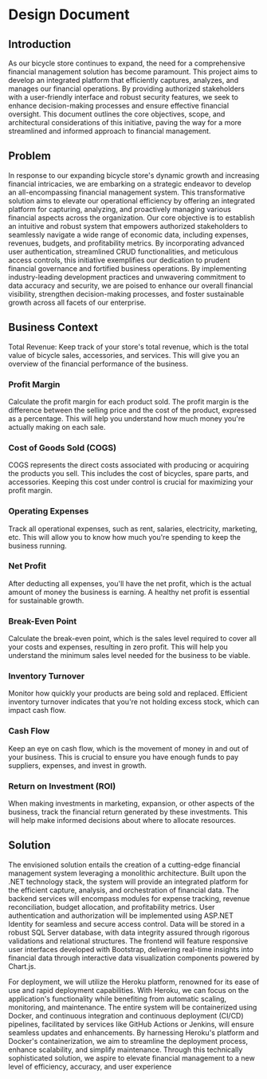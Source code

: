 # Design Document

## Introduction
As our bicycle store continues to expand, the need for a comprehensive financial management solution has become paramount. This project aims to develop an integrated platform that efficiently captures, analyzes, and manages our financial operations. By providing authorized stakeholders with a user-friendly interface and robust security features, we seek to enhance decision-making processes and ensure effective financial oversight. This document outlines the core objectives, scope, and architectural considerations of this initiative, paving the way for a more streamlined and informed approach to financial management.

## Problem
In response to our expanding bicycle store's dynamic growth and increasing financial intricacies, we are embarking on a strategic endeavor to develop an all-encompassing financial management system. This transformative solution aims to elevate our operational efficiency by offering an integrated platform for capturing, analyzing, and proactively managing various financial aspects across the organization. Our core objective is to establish an intuitive and robust system that empowers authorized stakeholders to seamlessly navigate a wide range of economic data, including expenses, revenues, budgets, and profitability metrics. By incorporating advanced user authentication, streamlined CRUD functionalities, and meticulous access controls, this initiative exemplifies our dedication to prudent financial governance and fortified business operations. By implementing industry-leading development practices and unwavering commitment to data accuracy and security, we are poised to enhance our overall financial visibility, strengthen decision-making processes, and foster sustainable growth across all facets of our enterprise.

## Business Context
Total Revenue: Keep track of your store's total revenue, which is the total value of bicycle sales, accessories, and services. This will give you an overview of the financial performance of the business.

### Profit Margin 
Calculate the profit margin for each product sold. The profit margin is the difference between the selling price and the cost of the product, expressed as a percentage. This will help you understand how much money you're actually making on each sale.

### Cost of Goods Sold (COGS)
COGS represents the direct costs associated with producing or acquiring the products you sell. This includes the cost of bicycles, spare parts, and accessories. Keeping this cost under control is crucial for maximizing your profit margin.

### Operating Expenses
Track all operational expenses, such as rent, salaries, electricity, marketing, etc. This will allow you to know how much you're spending to keep the business running.

### Net Profit
After deducting all expenses, you'll have the net profit, which is the actual amount of money the business is earning. A healthy net profit is essential for sustainable growth.

### Break-Even Point
Calculate the break-even point, which is the sales level required to cover all your costs and expenses, resulting in zero profit. This will help you understand the minimum sales level needed for the business to be viable.

### Inventory Turnover
Monitor how quickly your products are being sold and replaced. Efficient inventory turnover indicates that you're not holding excess stock, which can impact cash flow.

### Cash Flow
Keep an eye on cash flow, which is the movement of money in and out of your business. This is crucial to ensure you have enough funds to pay suppliers, expenses, and invest in growth.

### Return on Investment (ROI)
When making investments in marketing, expansion, or other aspects of the business, track the financial return generated by these investments. This will help make informed decisions about where to allocate resources.

## Solution
The envisioned solution entails the creation of a cutting-edge financial management system leveraging a monolithic architecture. Built upon the .NET technology stack, the system will provide an integrated platform for the efficient capture, analysis, and orchestration of financial data. The backend services will encompass modules for expense tracking, revenue reconciliation, budget allocation, and profitability metrics. User authentication and authorization will be implemented using ASP.NET Identity for seamless and secure access control. Data will be stored in a robust SQL Server database, with data integrity assured through rigorous validations and relational structures. The frontend will feature responsive user interfaces developed with Bootstrap, delivering real-time insights into financial data through interactive data visualization components powered by Chart.js.

For deployment, we will utilize the Heroku platform, renowned for its ease of use and rapid deployment capabilities. With Heroku, we can focus on the application's functionality while benefiting from automatic scaling, monitoring, and maintenance. The entire system will be containerized using Docker, and continuous integration and continuous deployment (CI/CD) pipelines, facilitated by services like GitHub Actions or Jenkins, will ensure seamless updates and enhancements. By harnessing Heroku's platform and Docker's containerization, we aim to streamline the deployment process, enhance scalability, and simplify maintenance. Through this technically sophisticated solution, we aspire to elevate financial management to a new level of efficiency, accuracy, and user experience

